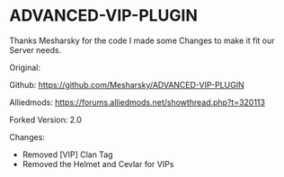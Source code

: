 # ADVANCED-VIP-PLUGIN

Thanks Mesharsky for the code I made some Changes to make it fit our Server needs.

Original: 

  Github:       https://github.com/Mesharsky/ADVANCED-VIP-PLUGIN
  
  Alliedmods:   https://forums.alliedmods.net/showthread.php?t=320113
  
Forked Version: 2.0

Changes:
  - Removed [VIP] Clan Tag
  - Removed the Helmet and Cevlar for VIPs
